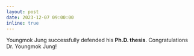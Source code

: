 ```yaml
---
layout: post
date: 2023-12-07 09:00:00
inline: true
---
```


Youngmok Jung successfully defended his **Ph.D. thesis**. Congratulations Dr. Youngmok Jung!
